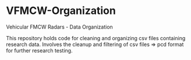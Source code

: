 # VFMCW-Organization
Vehicular FMCW Radars - Data Organization

This repository holds code for cleaning and organizing csv files containing research data. Involves the cleanup and filtering of csv files => pcd format for further research testing. 

